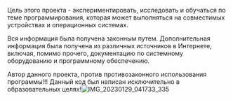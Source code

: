 Цель этого проекта - экспериментировать, исследовать и обучаться по теме программирования, 
которая может выполняться на совместимых устройствах и операционных системах. 

Вся информация была получена законным путем. Дополнительная информация была получена из различных источников в Интернете, 
включая, помимо прочего, документацию по системному оборудованию и программному обеспечению. 

Автор данного проекта, против противозаконного использования программы!!! 
Данный код был написан исключительно в образовательных целях!![IMG_20230129_041733_335](https://user-images.githubusercontent.com/123335327/216846059-f89c79a9-6e49-4af8-914b-7f9137836ba2.jpg)

